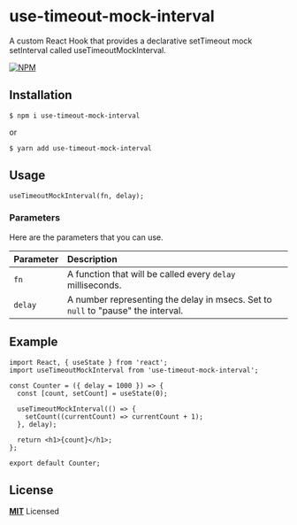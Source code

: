 # use-timeout-mock-interval

A custom React Hook that provides a declarative setTimeout mock setInterval called useTimeoutMockInterval.

[![NPM](https://img.shields.io/npm/v/use-timeout-mock-interval.svg)](https://www.npmjs.com/package/use-timeout-mock-interval)

## Installation

```
$ npm i use-timeout-mock-interval
```

or

```
$ yarn add use-timeout-mock-interval
```

## Usage

```
useTimeoutMockInterval(fn, delay);
```
### Parameters

Here are the parameters that you can use.

| Parameter  | Description                                                                      |
| :--------- | :------------------------------------------------------------------------------- |
| `fn` | A function that will be called every `delay` milliseconds.                       |
| `delay`    | A number representing the delay in msecs. Set to `null` to "pause" the interval. |

## Example

```
import React, { useState } from 'react';
import useTimeoutMockInterval from 'use-timeout-mock-interval';

const Counter = ({ delay = 1000 }) => {
  const [count, setCount] = useState(0);

  useTimeoutMockInterval(() => {
    setCount((currentCount) => currentCount + 1);
  }, delay);

  return <h1>{count}</h1>;
};

export default Counter;
```

## License

**[MIT](LICENSE)** Licensed